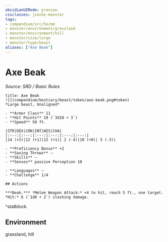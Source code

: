 ```yaml
---
obsidianUIMode: preview
cssclasses: json5e-monster
tags:
- compendium/src/5e/mm
- monster/environment/grassland
- monster/environment/hill
- monster/size/large
- monster/type/beast
aliases: ["Axe Beak"]
---
```

# Axe Beak
*Source: SRD / Basic Rules*  

```ad-statblock
title: Axe Beak
![](compendium/bestiary/beast/token/axe-beak.png#token)
*Large beast, Unaligned*

- **Armor Class** 11 
- **Hit Points** 19 (`3d10 + 3`)
- **Speed** 50 ft.

|STR|DEX|CON|INT|WIS|CHA|
|:---:|:---:|:---:|:---:|:---:|:---:|
|14 (+2)|12 (+1)|12 (+1)| 2 (-4)|10 (+0)| 5 (-3)|

- **Proficiency Bonus** +2
- **Saving Throws** ⏤
- **Skills** ⏤
- **Senses** passive Perception 10

- **Languages** —
- **Challenge** 1/4

## Actions

***Beak.*** *Melee Weapon Attack:* +4 to hit, reach 5 ft., one target. *Hit:* 6 (`1d8 + 2`) slashing damage.
```
^statblock

## Environment

grassland, hill
